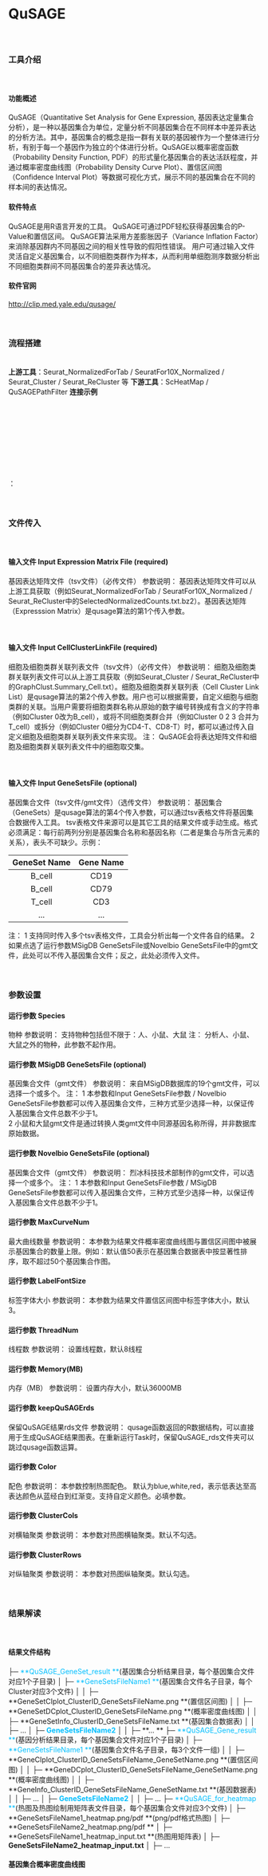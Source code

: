 # **QuSAGE**

　 
### **工具介绍**

　  
#### **功能概述**

QuSAGE（Quantitative Set Analysis for Gene Expression, 基因表达定量集合分析），是一种以基因集合为单位，定量分析不同基因集合在不同样本中差异表达的分析方法。其中，基因集合的概念是指一群有关联的基因被作为一个整体进行分析，有别于每一个基因作为独立的个体进行分析。QuSAGE以概率密度函数（Probability Density Function, PDF）的形式量化基因集合的表达活跃程度，并通过概率密度曲线图（Probability Density Curve Plot）、置信区间图（Confidence Interval Plot）等数据可视化方式，展示不同的基因集合在不同的样本间的表达情况。

#### **软件特点**

QuSAGE是用R语言开发的工具。
QuSAGE可通过PDF轻松获得基因集合的P-Value和置信区间。
QuSAGE算法采用方差膨胀因子（Variance Inflation Factor）来消除基因群内不同基因之间的相关性导致的假阳性错误。
用户可通过输入文件灵活自定义基因集合，以不同细胞类群作为样本，从而利用单细胞测序数据分析出不同细胞类群间不同基因集合的差异表达情况。

#### **软件官网**
http://clip.med.yale.edu/qusage/

　 
### **流程搭建**

　  
**上游工具**：Seurat_NormalizedForTab / SeuratFor10X_Normalized / Seurat_Cluster / Seurat_ReCluster 等
**下游工具**：ScHeatMap / QuSAGEPathFilter
**连接示例**
<div style="text-align:center">
<img data-src="1.png" height="150px" ></img>
</div>：
 

　 
### **文件传入**

　  
#### **输入文件 Input Expression Matrix File (required)**
基因表达矩阵文件（tsv文件）（必传文件）
参数说明：
基因表达矩阵文件可以从上游工具获取（例如Seurat_NormalizedForTab / SeuratFor10X_Normalized / Seurat_ReCluster中的SelectedNormalizedCounts.txt.bz2）。基因表达矩阵（Expresssion Matrix）是qusage算法的第1个传入参数。

　  
#### **输入文件 Input CellClusterLinkFile (required)**
细胞及细胞类群关联列表文件（tsv文件）（必传文件）
参数说明：
细胞及细胞类群关联列表文件可以从上游工具获取（例如Seurat_Cluster / Seurat_ReCluster中的GraphClust.Summary_Cell.txt）。细胞及细胞类群关联列表（Cell Cluster Link List）是qusage算法的第2个传入参数。用户也可以根据需要，自定义细胞与细胞类群的关联。当用户需要将细胞类群名称从原始的数字编号转换成有含义的字符串（例如Cluster 0改为B_cell），或将不同细胞类群合并（例如Cluster 0 2 3 合并为T_cell）或拆分（例如Cluster 0细分为CD4-T、CD8-T）时，都可以通过传入自定义细胞及细胞类群关联列表文件来实现。
注：
QuSAGE会将表达矩阵文件和细胞及细胞类群关联列表文件中的细胞取交集。

　  
#### **输入文件 Input GeneSetsFile (optional)**
基因集合文件（tsv文件/gmt文件）（选传文件）
参数说明：
基因集合（GeneSets）是qusage算法的第4个传入参数，可以通过tsv表格文件将基因集合数据传入工具。
tsv表格文件来源可以是其它工具的结果文件或手动生成。格式必须满足：每行前两列分别是基因集合名称和基因名称（二者是集合与所含元素的关系），表头不可缺少。示例：　  

|GeneSet Name|Gene Name|
|:----------:|:-------:|
|B_cell      |CD19     |
|B_cell      |CD79     |
|T_cell      |CD3      |
|...         |...      |
注：
1 支持同时传入多个tsv表格文件，工具会分析出每一个文件各自的结果。
2 如果点选了运行参数MSigDB GeneSetsFile或Novelbio GeneSetsFile中的gmt文件，此处可以不传入基因集合文件；反之，此处必须传入文件。

　 
### **参数设置**

<label id='qusageSpecies'> </label>
#### **运行参数 Species**
物种
参数说明：
支持物种包括但不限于：人、小鼠、大鼠
注：
分析人、小鼠、大鼠之外的物种，此参数不起作用。

<label id='MSigDB'> </label>
#### **运行参数 MSigDB GeneSetsFile (optional)**
基因集合文件（gmt文件）
参数说明：
来自MSigDB数据库的19个gmt文件，可以选择一个或多个。
注：
1 本参数和Input GeneSetsFile参数 / Novelbio GeneSetsFile参数都可以传入基因集合文件，三种方式至少选择一种，以保证传入基因集合文件总数不少于1。  
2 小鼠和大鼠gmt文件是通过转换人类gmt文件中同源基因名称所得，并非数据库原始数据。

<label id='NBgmt'> </label>
#### **运行参数 Novelbio GeneSetsFile (optional)**
基因集合文件（gmt文件）
参数说明：
烈冰科技技术部制作的gmt文件，可以选择一个或多个。
注：
1 本参数和Input GeneSetsFile参数 / MSigDB GeneSetsFile参数都可以传入基因集合文件，三种方式至少选择一种，以保证传入基因集合文件总数不少于1。  

<label id='curveNum'> </label>
#### **运行参数 MaxCurveNum**
最大曲线数量
参数说明：
本参数为结果文件概率密度曲线图与置信区间图中被展示基因集合的数量上限。例如：默认值50表示在基因集合数据表中按显著性排序，取不超过50个基因集合作图。

<label id='FontSize'> </label>
#### **运行参数 LabelFontSize**
标签字体大小
参数说明：
本参数为结果文件置信区间图中标签字体大小，默认3。

<label id='thread'> </label>
#### **运行参数 ThreadNum**
线程数
参数说明：
设置线程数，默认8线程

<label id='mem'> </label>
#### **运行参数 Memory(MB)**
内存（MB）
参数说明：
设置内存大小，默认36000MB

<label id='keepQuSAGErds'> </label>
#### **运行参数 keepQuSAGErds**
保留QuSAGE结果rds文件
参数说明：
qusage函数返回的R数据结构，可以直接用于生成QuSAGE结果图表。在重新运行Task时，保留QuSAGE_rds文件夹可以跳过qusage函数运算。

<label id='color'> </label>
#### **运行参数 Color**
配色
参数说明：
本参数控制热图配色。
默认为blue,white,red，表示低表达至高表达颜色从蓝经白到红渐变。支持自定义颜色。必填参数。

<label id='cluster_cols'> </label>
#### **运行参数 ClusterCols**
对横轴聚类
参数说明：
本参数对热图横轴聚类。默认不勾选。

<label id='cluster_rows'> </label>
#### **运行参数 ClusterRows**
对纵轴聚类
参数说明：
本参数对热图纵轴聚类。默认勾选。

　 
### **结果解读**

　  
#### **结果文件结构**
├─ <font color=#00BFFF>**QuSAGE_GeneSet_result **</font>(基因集合分析结果目录，每个基因集合文件对应1个子目录)
│   ├─ <font color=#00BFFF>**GeneSetsFileName1 **</font>(基因集合文件名子目录，每个Cluster对应3个文件) 
│   │   ├─ **GeneSetCIplot_ClusterID_GeneSetsFileName.png **(置信区间图)
│   │   ├─ **GeneSetDCplot_ClusterID_GeneSetsFileName.png **(概率密度曲线图)
│   │   ├─ **GeneSetInfo_ClusterID_GeneSetsFileName.txt **(基因集合数据表)
│   │   ├─ ...
│   ├─ <font color=#00BFFF>**GeneSetsFileName2**</font>
│   │   ├─ **... **
├─ <font color=#00BFFF>**QuSAGE_Gene_result **</font>(基因分析结果目录，每个基因集合文件对应1个子目录)
│   ├─ <font color=#00BFFF>**GeneSetsFileName1 **</font>(基因集合文件名子目录，每3个文件一组) 
│   │   ├─ **GeneCIplot_ClusterID_GeneSetsFileName_GeneSetName.png **(置信区间图)
│   │   ├─ **GeneDCplot_ClusterID_GeneSetsFileName_GeneSetName.png **(概率密度曲线图)
│   │   ├─ **GeneInfo_ClusterID_GeneSetsFileName_GeneSetName.txt **(基因数据表)
│   │   ├─ ...
│   ├─ <font color=#00BFFF>**GeneSetsFileName2**</font>
│   │   ├─ ...
├─ <font color=#00BFFF>**QuSAGE_for_heatmap **</font>(热图及热图绘制用矩阵表文件目录，每个基因集合文件对应3个文件) 
│   ├─ **GeneSetsFileName1_heatmap.png/pdf **(png/pdf格式热图) 
│   ├─ **GeneSetsFileName2_heatmap.png/pdf **
│   ├─ **GeneSetsFileName1_heatmap_input.txt **(热图用矩阵表)
│   ├─ **GeneSetsFileName2_heatmap_input.txt**
│   ├─ ...

#### **基因集合概率密度曲线图**
<div style="text-align:center">
<img data-src="2.png" height="600px" ></img>
</div>
说明：
图中，每条曲线代表一个基因集合，曲线顶点在横轴上的位置表示对应基因集合的活跃度。活跃度大于零，表示相对于其它细胞类群，这群基因在本细胞类群中整体表达上调，对应功能加强；反之，整体表达下调，对应功能减弱。

#### **基因集合置信区间图**
<div style="text-align:center">
<img data-src="3.png" height="600px" ></img>
</div>
说明：
图中，横轴是基因集合的名称，代表基因集合的竖线的中点对应纵轴上的位置表示这个基因集合的活跃度。活跃度大于零，表示这群基因在本细胞类群中较其它细胞类群整体表达上调，对应功能加强；反之，整体表达下调，对应功能减弱。每条竖线两端的短线表示概率密度曲线的95%置信区间。竖线的颜色表示P值大小，颜色越亮，P值越小，表达上下调分别用红绿表示。

#### **基因集合数据表**
<div style="text-align:center">
<img data-src="4.png" width="px" ></img>
</div>
说明：
表中每行对应1个基因集合。表头含义分别为：基因集合名称，表达量差异倍数对数值，P值，FDR校正P值。条目默认排序规则是按P值从小到大排序，如果P值相等，按差异倍数对数值从大到小排序。

#### **基因概率密度曲线图**
<div style="text-align:center">
<img data-src="5.png" height="600px" ></img>
</div>
说明：
图中，黑色加粗曲线代表标题中的基因集合，其它曲线代表组成这个基因集合的基因，曲线顶点在横轴上的位置表示对应基因集合或基因的活跃度。活跃度高低反映了对应基因或基因集合的激活程度。

#### **基因置信区间图**
<div style="text-align:center">
<img data-src="6.png" height="600px" ></img>
</div>
说明：
图中，横轴是基因名称，代表基因的竖线的中点对应纵轴上的位置表示这个基因的活跃度。活跃度大于零，表示对应基因在本细胞类群中较其它细胞类群表达上调；反之，表达下调。每条竖线两端的短线表示概率密度曲线的95%置信区间。蓝色虚线和灰色长条表示基因集合整体的活跃度和置信区间

#### **基因集合数据表**
<div style="text-align:center">
<img data-src="7.png" width="px" ></img>
</div>
说明：
表中每行对应1个基因。表头含义分别为：基因名称，均值，P值，FDR校正P值。条目默认排序规则是按P值从小到大排序。

#### **热图用矩阵表**
<div style="text-align:center">
<img data-src="8.png" width="px" ></img>
</div>
说明：
表中第1列是基因集合名称，第1行是细胞类群名称，矩阵中数值是对应基因集合在对应细胞类群中相较其它所有细胞类群的表达量差异倍数对数值。

#### **热图**
<div style="text-align:center">
<img data-src="9.png" height="600px" ></img>
</div>
说明： 
横轴标签表示细胞类群名称。
纵轴标签表示基因集合名称。
色块从蓝到红渐变表示基因集合在不同的细胞类群中激活程度从低到高。
　  
文档更新 2020.02.12 技术部 李亚当
文档整理 2019.04.19 技术部 李亚当
